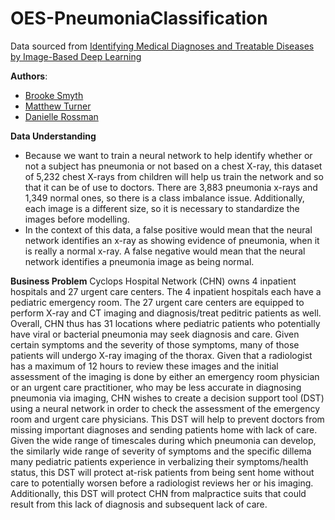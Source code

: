 # OES-PneumoniaClassification
Data sourced from [Identifying Medical Diagnoses and Treatable Diseases by Image-Based Deep Learning](https://www.cell.com/cell/fulltext/S0092-8674(18)30154-5)

**Authors**:

- [Brooke Smyth](https://github.com/brooke57)
- [Matthew Turner](https://github.com/austint1121)
- [Danielle Rossman](https://github.com/dmrossm)



**Data Understanding**
- Because we want to train a neural network to help identify whether or not a subject has pneumonia or not based on a chest X-ray, this dataset of 5,232 chest X-rays from children will help us train the network and so that it can be of use to doctors. There are 3,883 pneumonia x-rays and 1,349 normal ones, so there is a class imbalance issue. Additionally, each image is a different size, so it is necessary to standardize the images before modelling.
- In the context of this data, a false positive would mean that the neural network identifies an x-ray as showing evidence of pneumonia, when it is really a normal x-ray. A false negative would mean that the neural network identifies a pneumonia image as being normal.

**Business Problem**
Cyclops Hospital Network (CHN) owns 4 inpatient hospitals and 27 urgent care centers. The 4 inpatient hospitals each have a pediatric emergency room. The 27 urgent care centers are equipped to perform X-ray and CT imaging and diagnosis/treat peditric patients as well.
Overall, CHN thus has 31 locations where pediatric patients who potentially have viral or bacterial pneumonia may seek diagnosis and care. Given certain symptoms and the severity of those symptoms, many of those patients will undergo X-ray imaging of the thorax. Given that a radiologist has a maximum of 12 hours to review these images and the initial assessment of the imaging is done by either an emergency room physician or an urgent care practitioner, who may be less accurate in diagnosing pneumonia via imaging, CHN wishes to create a decision support tool (DST) using a neural network in order to check the assessment of the emergency room and urgent care physicians. This DST will help to prevent doctors from missing important diagnoses and sending patients home with lack of care. Given the wide range of timescales during which pneumonia can develop, the similarly wide range of severity of symptoms and the specific dillema many pediatric patients experience in verbalizing their symptoms/health status, this DST will protect at-risk patients from being sent home without care to potentially worsen before a radiologist reviews her or his imaging. Additionally, this DST will protect CHN from malpractice suits that could result from this lack of diagnosis and subsequent lack of care.





